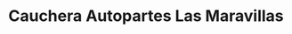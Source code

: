---
title: "Cauchera Autopartes Las Maravillas"
url: /caracas/cauchera-autopartes-las-maravillas/
shop: Reifen
---